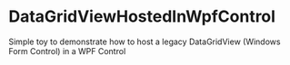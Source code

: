 # DataGridViewHostedInWpfControl
Simple toy to demonstrate how to host a legacy DataGridView (Windows Form Control) in a WPF Control
